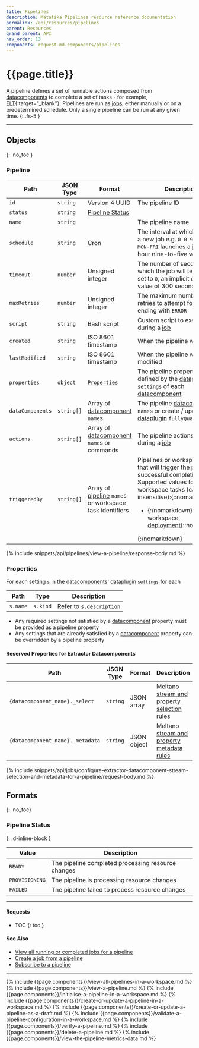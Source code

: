 ```yaml
---
title: Pipelines
description: Matatika Pipelines resource reference documentation
permalink: /api/resources/pipelines
parent: Resources
grand_parent: API
nav_order: 13
components: request-md-components/pipelines
---
```


# {{page.title}}

A pipeline defines a set of runnable actions composed from [datacomponents](datacomponents) to complete a set of tasks - for example, [ELT](https://en.wikipedia.org/wiki/Extract,_load,_transform){:target="_blank"}. Pipelines are run as [jobs](jobs), either manually or on a predetermined schedule. Only a single pipeline can be run at any given time.
{: .fs-5 }

---

## Objects
{: .no_toc }

### Pipeline

Path | JSON Type | Format | Description
---- | ---- | ------ | -----------
`id` | `string` | Version 4 UUID | The pipeline ID 
`status` | `string` | [Pipeline Status](#pipeline-status)
`name` | `string` | | The pipeline name
`schedule` | `string` | Cron | The interval at which to launch a new job e.g. `0 0 9-17 * * MON-FRI` launches a job on the hour nine-to-five weekdays
`timeout` | `number` | Unsigned integer | The number of seconds after which the job will terminate - if set to `0`, an implicit default value of 300 seconds is used
`maxRetries` | `number` | Unsigned integer | The maximum number of retries to attempt for a job ending with `ERROR`
`script` | `string` | Bash script | Custom script to execute during a [job](jobs)
`created` | `string` | ISO 8601 timestamp | When the pipeline was created
`lastModified` | `string` | ISO 8601 timestamp | When the pipeline was last modified
`properties` | `object` | [`Properties`](#properties) | The pipeline properties, defined by the [dataplugin](dataplugins) [`settings`](dataplugins#setting) of each [datacomponent](datacomponents)
`dataComponents` | `string[]` | Array of [datacomponent](datacomponents) `name`s | The pipeline [datacomponent](datacomponents) `name`s or create / update with [dataplugin](dataplugins#dataplugin) `fullyQualifiedName`
`actions` | `string[]` | Array of [datacomponent](datacomponents) `name`s or commands | The pipeline actions to run during a [job](jobs)
`triggeredBy` | `string[]` | Array of [pipeline](pipelines) `name`s or workspace task identifiers | Pipelines or workspace tasks that will trigger the pipeline on successful completion<br>Supported values for workspace tasks (case-insensitive):{::nomarkdown}<ul><li>{:/nomarkdown}`deploy` - workspace [deployment](deployments){::nomarkdown}</li></ul>{:/nomarkdown}

{% include snippets/api/pipelines/view-a-pipeline/response-body.md %}

### Properties

For each setting `s` in the [datacomponents](datacomponents)' [dataplugin](dataplugins) [`settings`](dataplugins#setting) for each 

Path | Type | Description
---- | ---- | -----------
`s.name` | `s.kind` | Refer to `s.description`

- Any required settings not satisfied by a [datacomponent](datacomponents) property must be provided as a pipeline property
- Any settings that are already satisfied by a [datacomponent](datacomponents) property can be overridden by a pipeline property

#### Reserved Properties for Extractor Datacomponents

Path | JSON Type | Format | Description
---- | --------- | ------ | -----------
`{datacomponent_name}._select` | `string` | JSON array | Meltano [stream and property selection rules](https://docs.meltano.com/concepts/plugins#select-extra)
`{datacomponent_name}._metadata` | `string` | JSON object | Meltano [stream and property metadata rules](https://docs.meltano.com/concepts/plugins#metadata-extra)

{% include snippets/api/jobs/configure-extractor-datacomponent-stream-selection-and-metadata-for-a-pipeline/request-body.md %}

## Formats
{: .no_toc}

### Pipeline Status
{: .d-inline-block }

Value | Description
----- | -----------
`READY` | The pipeline completed processing resource changes
`PROVISIONING` | The pipeline is processing resource changes
`FAILED` | The pipeline failed to process resource changes

---

#### Requests

- TOC
{: toc }

#### See Also

- [View all running or completed jobs for a pipeline](jobs#view-all-running-or-completed-jobs-for-a-pipeline)
- [Create a job from a pipeline](jobs#create-a-job-from-a-pipeline)
- [Subscribe to a pipeline](subscriptions#subscribe-to-a-pipeline)

---

{% include {{page.components}}/view-all-pipelines-in-a-workspace.md %}
{% include {{page.components}}/view-a-pipeline.md %}
{% include {{page.components}}/initialise-a-pipeline-in-a-workspace.md %}
{% include {{page.components}}/create-or-update-a-pipeline-in-a-workspace.md %}
{% include {{page.components}}/create-or-update-a-pipeline-as-a-draft.md %}
{% include {{page.components}}/validate-a-pipeline-configuration-in-a-workspace.md %}
{% include {{page.components}}/verify-a-pipeline.md %}
{% include {{page.components}}/delete-a-pipeline.md %}
{% include {{page.components}}/view-the-pipeline-metrics-data.md %}
